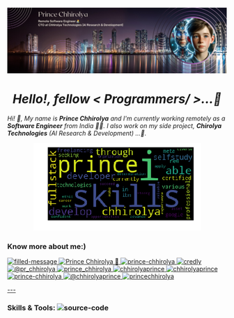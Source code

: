 ![MasterHead](./img/prince-chhirolya-github-banner.png)

<h1 align="center"><i> Hello!, fellow < Programmers/ >...👋 </i></h1>

_Hi! 👋, My name is **Prince Chhirolya** and I'm currently working remotely as a **Software Engineer** from India 👨‍💻. I also work on my side project, **Chirolya Technologies** (AI Research & Development) ...🚀._

<p align="center"><img src="./img/world-cloud.png" alt="prince"/> </p>


<h3 align="left">Know more about me:)</h3>
<p align="left">
  <a href="mailto:prince.chhirolya04@gmail.com" target="blank"><img width="50" height="50" src="https://img.icons8.com/3d-fluency/94/filled-message.png" alt="filled-message"/>
  <a href="https://linkedin.com/in/princechhirolya" target="blank"><img width="50" height="50" src="https://img.icons8.com/3d-fluency/188/linkedin.png" alt="Prince Chhirolya 🚀"/>
  <a href="https://github.com/prince-chhirolya" target="blank"><img width="50" height="50" src="https://img.icons8.com/3d-fluency/94/github.png" alt="prince-chhirolya"/>
  <a href="https://www.credly.com/users/prince-chhirolya/badges" target="blank"><img width="50" height="50" src="https://img.icons8.com/color/48/credly.png" alt="credly"/>
  <a href="https://twitter.com/pr_chhirolya" target="blank"><img width="50" height="50" src="https://img.icons8.com/3d-fluency/188/twitter-circled.png" alt="@pr_chhirolya"/>
  <a href="https://instagram.com/prince_chhirolya" target="blank"><img width="50" height="50" src="https://img.icons8.com/3d-fluency/94/instagram-new.png" alt="prince_chhirolya"/>
  <a href="https://leetcode.com/chhirolyaprince/" target="blank"><img width="50" height="50" src="https://img.icons8.com/external-tal-revivo-color-tal-revivo/24/external-level-up-your-coding-skills-and-quickly-land-a-job-logo-color-tal-revivo.png" alt="chhirolyaprince"/>
  <a href="https://www.hackerrank.com/profile/chhirolyaprince" target="blank"><img width="50" height="50" src="https://img.icons8.com/windows/32/3ea527/hackerrank.png" alt="chhirolyaprince"/>
  <a href="https://learn.microsoft.com/en-us/users/prince-chhirolya/" target="blank"><img width="50" height="50" src="https://img.icons8.com/color/48/microsoft.png" alt="prince-chhirolya"/>
  <a href="https://medium.com/@chhirolyaprince" target="blank"><img width="50" height="50" src="https://img.icons8.com/glyph-neue/64/medium-monogram.png" alt="@chhirolyaprince"/> 
  <a href="https://developers.google.com/profile/u/princechhirolya" target="blank"><img width="50" height="50" src="https://img.icons8.com/papercut/60/google-logo.png" alt="princechhirolya"/>
</p> 

[---]()

<h3 align="left">Skills & Tools: <img width="30" height="25" src="https://img.icons8.com/arcade/64/source-code.png" alt="source-code"/></h3>
<p align="left">
    
</p>


